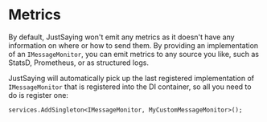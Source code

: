 # Metrics

By default, JustSaying won't emit any metrics as it doesn't have any information on where or how to send them. By providing an implementation of an `IMessageMonitor`, you can emit metrics to any source you like, such as StatsD, Prometheus, or as structured logs.

JustSaying will automatically pick up the last registered implementation of `IMessageMonitor` that is registered into the DI container, so all you need to do is register one:

`services.AddSingleton<IMessageMonitor, MyCustomMessageMonitor>();`

